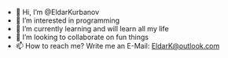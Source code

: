 - 👋 Hi, I’m @EldarKurbanov
- 👀 I’m interested in programming
- 🌱 I’m currently learning and will learn all my life
- 💞️ I’m looking to collaborate on fun things
- 📫 How to reach me? Write me an E-Mail: EldarK@outlook.com
 
<!-- 
[![Anurag's GitHub stats](https://github-readme-stats.vercel.app/api?username=EldarKurbanov)](https://github.com/anuraghazra/github-readme-stats) -->

<!---
EldarKurbanov/EldarKurbanov is a ✨ special ✨ repository because its `README.md` (this file) appears on your GitHub profile.
You can click the Preview link to take a look at your changes.
--->
